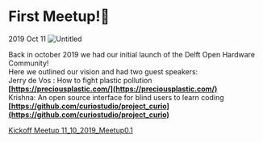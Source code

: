 # First Meetup!🚀
2019 Oct 11
![Untitled](../images/kickoff.png)

  
Back in october 2019 we had our initial launch of the Delft Open Hardware Community!  
Here we outlined our vision and had two guest speakers:  
Jerry de Vos : How to fight plastic pollution  
**[https://preciousplastic.com/](https://preciousplastic.com/)**  
Krishna: An open source interface for blind users to learn coding  
**[https://github.com/curiostudio/project_curio](https://github.com/curiostudio/project_curio)**  

[Kickoff Meetup 11_10_2019_Meetup0.1](https://docs.google.com/presentation/d/1XUEywon6MfoAYjIebGuYnrfpwANvo1tGo_vHPBTMPPs/edit?usp=drivesdk)
